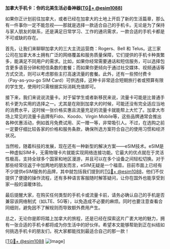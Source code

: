 **加拿大手机卡：你的北美生活必备神器[[TG💪+ @esim1088](https://t.me/s/esim1088)]**

如果你正计划前往加拿大，或者已经在加拿大的土地上开启了新的生活篇章，那么有一件事你一定不能忽视——那就是选择一款适合自己的手机卡。无论是为了保持与家人朋友的联系，还是满足日常学习、工作的通讯需求，一款合适的手机卡都是不可或缺的存在。

首先，让我们来聊聊加拿大的三大主流运营商：Rogers、Bell 和 Telus。这三家公司在加拿大本土拥有广泛的网络覆盖和服务质量保障，它们提供的手机卡种类繁多，能满足不同用户的需求。比如，如果你经常需要通话和短信服务，可以选择包含更多语音分钟和短信条数的套餐；而如果你更倾向于通过社交媒体、视频通话等方式交流，则可以考虑那些主打高速流量的套餐。此外，还有一些预付费卡（Pay-as-you-go SIM Card）可供选择，这种卡非常适合短期旅行者或预算有限的学生党，使用时只需根据实际消耗充值即可。

接下来，我们来说说流量卡。对于留学生或者新移民来说，流量卡可能是比普通手机卡更为实用的选择之一。尤其是在刚到加拿大的时候，可能还没有完全适应当地的消费水平，这时候一张价格实惠且流量充足的流量卡就能帮上大忙了。加拿大市场上常见的流量卡品牌有Fido、Koodo、Virgin Mobile等，这些品牌通常会推出各种优惠活动，例如首月免费试用、买一赠一等，非常吸引人。不过，在选购之前一定要仔细比较各家的价格和服务条款，确保所选方案符合自己的使用习惯和经济状况。

当然啦，随着科技的发展，现在还有一种新型的解决方案——eSIM技术。eSIM是一种虚拟SIM卡，无需物理卡片就能实现网络连接功能。它最大的优点就在于灵活性极高，支持全球多个国家和地区漫游，并且可以在多个设备之间轻松切换。对于那些经常往返于中加两地的朋友而言，eSIM无疑是一个福音。目前市面上已经有不少提供eSIM服务的品牌，其中就包括我们提到的[TG💪+ @esim1088](https://t.me/s/esim1088)，他们不仅提供了便捷的操作流程，还有多种语言客服随时解答疑问，让你在国外也能享受到家一般的温暖体验。

最后提醒大家，在购买任何类型的手机卡或流量卡前，请务必确认自己的手机是否兼容该网络制式（如LTE、5G等），以免造成不必要的麻烦。同时也要注意查看合同细则，避免因不了解规则而导致额外费用产生。

总之，无论你是即将踏上加拿大的旅程，还是已经在探索这片广袤大地的魅力，拥有一张合适的手机卡都将成为你生活中的好伙伴。希望本文能够帮助到正在纠结如何挑选手机卡的朋友们，祝大家都能找到最适合自己的那一款！

[[TG💪+ @esim1088](https://t.me/s/esim1088) ![Image](https://i.postimg.cc/4NQfJmqS/Snipaste-2025-05-13-00-14-12.png)]